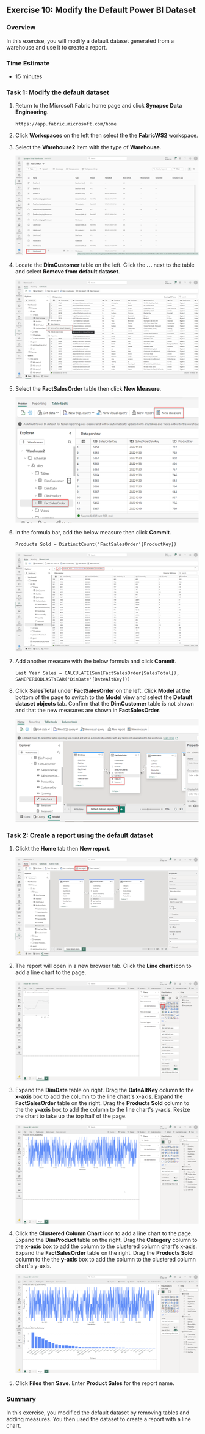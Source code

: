 ## Exercise 10: Modify the Default Power BI Dataset

### Overview

In this exercise, you will modify a default dataset generated from a warehouse and use it to create a report.

### Time Estimate

- 15 minutes

### Task 1: Modify the default dataset

1. Return to the Microsoft Fabric home page and click **Synapse Data Engineering**.

    ```
    https://app.fabric.microsoft.com/home
    ```

2. Click **Workspaces** on the left then select the the **FabricWS2** workspace.

3. Select the **Warehouse2** item with the type of **Warehouse**.

    ![](Exercise10Images/media/Lab11_Image1.png)

4. Locate the **DimCustomer** table on the left. Click the **...** next to the table and select **Remove from default dataset**. 

    ![](Exercise10Images/media/Lab11_Image2.png)

5. Select the **FactSalesOrder** table then click **New Measure**. 

    ![](Exercise10Images/media/NewMeasure.png)

6. In the formula bar, add the below measure then click **Commit**.  

    ```
    Products Sold = DistinctCount('FactSalesOrder'[ProductKey])
    ```

    ![](Exercise10Images/media/Lab11_Image3.png)

7. Add another measure with the below formula and click **Commit**.  

    ```
    Last Year Sales = CALCULATE(Sum(FactSalesOrder[SalesTotal]), SAMEPERIODLASTYEAR('DimDate'[DateAltKey]))
    ```

8. Click **SalesTotal** under **FactSalesOrder** on the left. Click **Model** at the bottom of the page to switch to the **Model** view and select the **Default dataset objects** tab. Confirm that the **DimCustomer** table is not shown and that the new measures are shown in **FactSalesOrder**. 

    ![](Exercise10Images/media/Lab11_Image5.png)

### Task 2: Create a report using the default dataset

1. Clickt the **Home** tab then **New report**. 

    ![](Exercise10Images/media/Lab11_Image6.png)

2. The report will open in a new browser tab. Click the **Line chart** icon to add a line chart to the page.

    ![](Exercise10Images/media/Lab11_Image7.png)

3. Expand the **DimDate** table on right. Drag the **DateAltKey** column to the **x-axis** box to add the column to the line chart's x-axis. Expand the **FactSalesOrder** table on the right. Drag the **Products Sold** column to the the **y-axis** box to add the column to the line chart's y-axis. Resize the chart to take up the top half of the page. 

    ![](Exercise10Images/media/Lab11_Image8.png)

4. Click the **Clustered Column Chart** icon to add a line chart to the page. Expand the **DimProduct** table on the right. Drag the **Category** column to the **x-axis** box to add the column to the clustered column chart's x-axis. Expand the **FactSalesOrder** table on the right. Drag the **Products Sold** column to the the **y-axis** box to add the column to the clustered column chart's y-axis. 

    ![](Exercise10Images/media/Lab11_Image9.png)

5. Click **Files** then **Save**. Enter **Product Sales** for the report name. 

### Summary

In this exercise, you modified the default dataset by removing tables and adding measures. You then used the dataset to create a report with a line chart. 